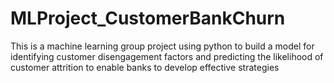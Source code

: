 # MLProject_CustomerBankChurn
This is a machine learning group project using python to build a model for identifying customer disengagement factors and predicting the likelihood of customer attrition to enable banks to develop effective strategies 

